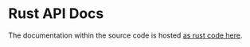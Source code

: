 # Rust API Docs

The documentation within the source code is hosted <a href="../_static/com/raphtory/index.html">as rust code here</a>. 
